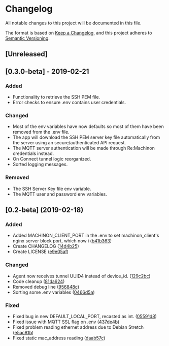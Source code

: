# Changelog
All notable changes to this project will be documented in this file.

The format is based on [Keep a Changelog](https://keepachangelog.com/en/1.0.0/),
and this project adheres to [Semantic Versioning](https://semver.org/spec/v2.0.0.html).

## [Unreleased]

## [0.3.0-beta] - 2019-02-21
### Added
- Functionality to retrieve the SSH PEM file.
- Error checks to ensure .env contains user credentials.
### Changed
- Most of the env variables have now defaults so most of them have been removed from the .env file.
- The app will download the SSH PEM server key file automatically from the server using an secure/authenticated API request.
- The MQTT server authentication will be made through Re:Machinon credentials instead.
- On Connect tunnel logic reorganized.
- Sorted logging messages.
### Removed
- The SSH Server Key file env variable.
- The MQTT user and password env variables.

## [0.2-beta] (2019-02-18)
### Added
- Added MACHINON_CLIENT_PORT in the .env to set machinon_client's nginx server block port, which now i ([b41b363](https://github.com/EdddieN/agent_machinon/commit/b41b363))
- Create CHANGELOG ([14d4b25](https://github.com/EdddieN/agent_machinon/commit/14d4b25))
- Create LICENSE ([e9e05af](https://github.com/EdddieN/agent_machinon/commit/e9e05af))
### Changed
- Agent now receives tunnel UUID4 instead of device_id. ([129c2bc](https://github.com/EdddieN/agent_machinon/commit/129c2bc))
- Code cleanup ([81da624](https://github.com/EdddieN/agent_machinon/commit/81da624))
- Removed debug line ([956848c](https://github.com/EdddieN/agent_machinon/commit/956848c))
- Sorting some .env variables ([0466d5a](https://github.com/EdddieN/agent_machinon/commit/0466d5a))
### Fixed
- Fixed bug in new DEFAULT_LOCAL_PORT, recasted as int. ([05591d8](https://github.com/EdddieN/agent_machinon/commit/05591d8))
- Fixed issue with MQTT SSL flag on .env ([437de4b](https://github.com/EdddieN/agent_machinon/commit/437de4b))
- Fixed problem reading ethernet address due to Debian Stretch ([e5ac81b](https://github.com/EdddieN/agent_machinon/commit/e5ac81b))
- Fixed static mac_address reading ([daab57c](https://github.com/EdddieN/agent_machinon/commit/daab57c))


